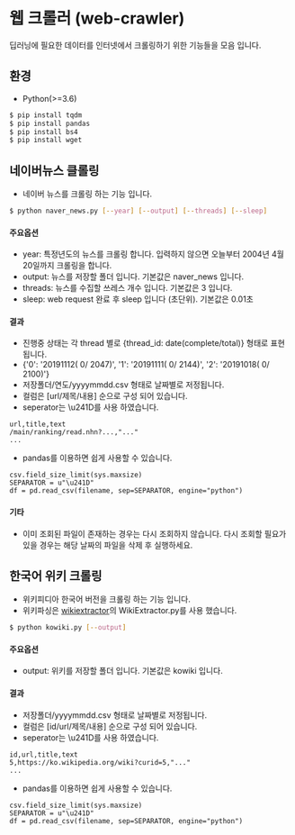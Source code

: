 # 웹 크롤러 (web-crawler)
딥러닝에 필요한 데이터를 인터넷에서 크롤링하기 위한 기능들을 모음 입니다.

## 환경
* Python(>=3.6)

```sh
$ pip install tqdm
$ pip install pandas
$ pip install bs4
$ pip install wget
```

## 네이버뉴스 클롤링
* 네이버 뉴스를 크롤링 하는 기능 입니다.

```sh
$ python naver_news.py [--year] [--output] [--threads] [--sleep]
```

#### 주요옵션
* year: 특정년도의 뉴스를 크롤링 합니다. 입력하지 않으면 오늘부터 2004년 4월 20일까지 크롤링을 합니다.
* output: 뉴스를 저장할 폴더 입니다. 기본값은 naver_news 입니다.
* threads: 뉴스를 수집할 쓰레스 개수 입니다. 기본값은 3 입니다.
* sleep: web request 완료 후 sleep 입니다 (초단위). 기본값은 0.01초


#### 결과
* 진행중 상태는 각 thread 별로 {thread_id: date(complete/total)} 형태로 표현 됩니다.
* {'0': '20191112(    0/ 2047)', '1': '20191111(    0/ 2144)', '2': '20191018(    0/ 2100)'}
* 저장폴더/연도/yyyymmdd.csv 형태로 날짜별로 저정됩니다.
* 컬럼은 [url/제목/내용] 순으로 구성 되어 있습니다.
* seperator는 \u241D를 사용 하였습니다.
```
url,title,text
/main/ranking/read.nhn?...,"..."
...
```
* pandas를 이용하면 쉽게 사용할 수 있습니다.
```
csv.field_size_limit(sys.maxsize)
SEPARATOR = u"\u241D"
df = pd.read_csv(filename, sep=SEPARATOR, engine="python")
```

#### 기타
* 이미 조회된 파일이 존재하는 경우는 다시 조회하지 않습니다. 다시 조회할 필요가 있을 경우는 해당 날짜의 파일을 삭제 후 실행하세요.




## 한국어 위키 크롤링
* 위키피디아 한국어 버전을 크롤링 하는 기능 입니다.
* 위키파싱은 [wikiextractor](https://github.com/attardi/wikiextractor)의 WikiExtractor.py를 사용 했습니다.

```sh
$ python kowiki.py [--output]
```

#### 주요옵션
* output: 위키를 저장할 폴더 입니다. 기본값은 kowiki 입니다.

#### 결과
* 저장폴더/yyyymmdd.csv 형태로 날짜별로 저정됩니다.
* 컬럼은 [id/url/제목/내용] 순으로 구성 되어 있습니다.
* seperator는 \u241D를 사용 하였습니다.
```
id,url,title,text
5,https://ko.wikipedia.org/wiki?curid=5,"..."
...
```
* pandas를 이용하면 쉽게 사용할 수 있습니다.
```
csv.field_size_limit(sys.maxsize)
SEPARATOR = u"\u241D"
df = pd.read_csv(filename, sep=SEPARATOR, engine="python")
```

